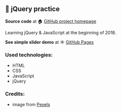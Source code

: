 ## :book: jQuery practice

**Source code** at :house: [GitHub project homepage]( https://github.com/freefrogs/EX_jQuery)

Learning jQuery & JavaScript at the beginning of 2018.

**See simple slider demo** at :sunny: [GitHub Pages](https://freefrogs.github.io/EX_jQuery/)

### Used technologies:
* HTML
* CSS
* JavaScript
* jQuery

### Credits:
* image from [Pexels](https://www.pexels.com/)
